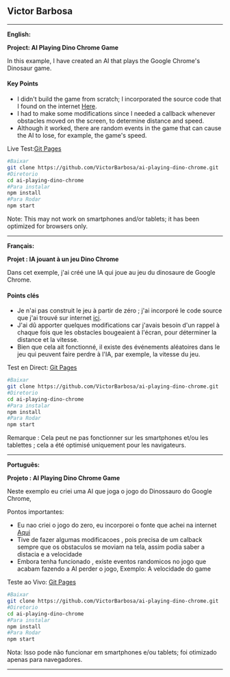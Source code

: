 ## Victor Barbosa


---

**English:**

**Project: AI Playing Dino Chrome Game**

In this example, I have created an AI that plays the Google Chrome's Dinosaur game.

#### Key Points

- I didn't build the game from scratch; I incorporated the source code that I found on the internet [Here](https://codepen.io/MysticReborn/pen/rygqao).
- I had to make some modifications since I needed a callback whenever obstacles moved on the screen, to determine distance and speed.
- Although it worked, there are random events in the game that can cause the AI to lose, for example, the game's speed.

Live Test:[Git Pages](https://victorbarbosa.github.io/ai-playing-dino-chrome/)

```bash
#Baixar
git clone https://github.com/VictorBarbosa/ai-playing-dino-chrome.git
#Diretorio
cd ai-playing-dino-chrome
#Para instalar 
npm install
#Para Rodar
npm start
```

Note: This may not work on smartphones and/or tablets; it has been optimized for browsers only.

---

**Français:**

**Projet : IA jouant à un jeu Dino Chrome**

Dans cet exemple, j'ai créé une IA qui joue au jeu du dinosaure de Google Chrome.

#### Points clés

- Je n'ai pas construit le jeu à partir de zéro ; j'ai incorporé le code source que j'ai trouvé sur internet [ici](https://codepen.io/MysticReborn/pen/rygqao).
- J'ai dû apporter quelques modifications car j'avais besoin d'un rappel à chaque fois que les obstacles bougeaient à l'écran, pour déterminer la distance et la vitesse.
- Bien que cela ait fonctionné, il existe des événements aléatoires dans le jeu qui peuvent faire perdre à l'IA, par exemple, la vitesse du jeu.


Test en Direct: [Git Pages](https://victorbarbosa.github.io/ai-playing-dino-chrome/)

```bash
#Baixar
git clone https://github.com/VictorBarbosa/ai-playing-dino-chrome.git
#Diretorio
cd ai-playing-dino-chrome
#Para instalar 
npm install
#Para Rodar
npm start
```

Remarque : Cela peut ne pas fonctionner sur les smartphones et/ou les tablettes ; cela a été optimisé uniquement pour les navigateurs.

---

**Português:**

**Projeto : AI Playing Dino Chrome Game**

Neste exemplo eu criei uma AI que joga o jogo do Dinossauro do Google Chrome, 

Pontos importantes: 

* Eu nao criei o jogo do zero, eu incorporei o fonte que achei na internet [Aqui](https://codepen.io/MysticReborn/pen/rygqao)
* Tive de fazer algumas modificacoes , pois precisa de um calback sempre que os obstaculos se moviam na tela, assim podia saber a distacia e a velocidade
* Embora tenha funcionado , existe eventos randomicos no jogo que acabam fazendo a AI perder o jogo, Exemplo: A velocidade do game

Teste ao Vivo: [Git Pages](https://victorbarbosa.github.io/ai-playing-dino-chrome/)

```bash
#Baixar
git clone https://github.com/VictorBarbosa/ai-playing-dino-chrome.git
#Diretorio
cd ai-playing-dino-chrome
#Para instalar 
npm install
#Para Rodar
npm start
```
Nota: Isso pode não funcionar em smartphones e/ou tablets; foi otimizado apenas para navegadores.

---

